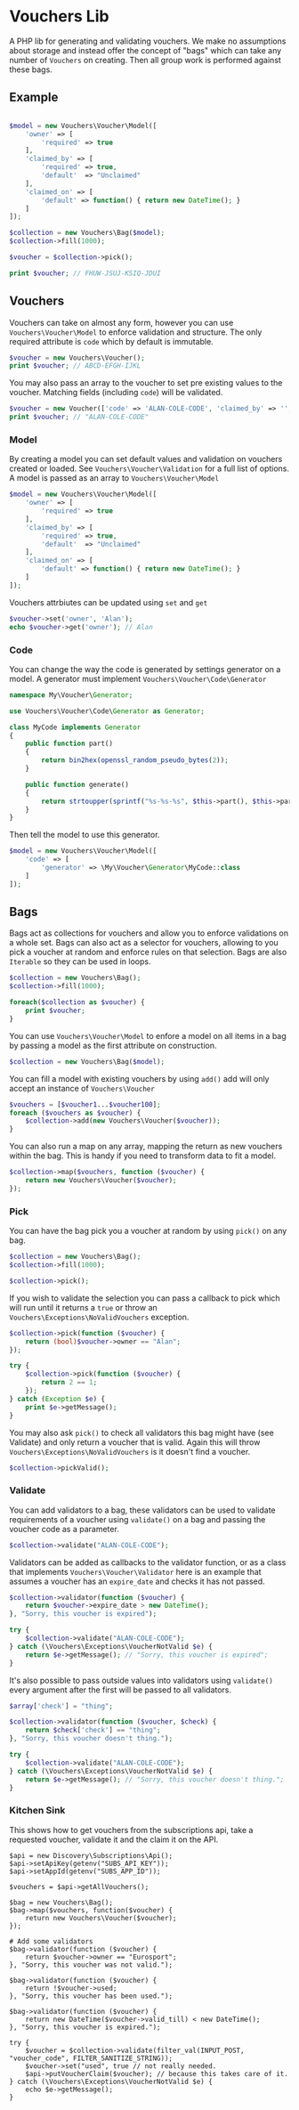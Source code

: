 # Vouchers Lib
A PHP lib for generating and validating vouchers. We make no assumptions about storage and instead offer the concept of "bags" which can take any number of `Vouchers` on creating. Then all group work is performed against these bags.

## Example
```php

$model = new Vouchers\Voucher\Model([
    'owner' => [
        'required' => true
    ],
    'claimed_by' => [
        'required' => true,
        'default'  => "Unclaimed"
    ],
    'claimed_on' => [
        'default' => function() { return new DateTime(); }
    ]
]);

$collection = new Vouchers\Bag($model);
$collection->fill(1000);

$voucher = $collection->pick();

print $voucher; // FHUW-JSUJ-KSIQ-JDUI
```

## Vouchers
Vouchers can take on almost any form, however you can use `Vouchers\Voucher\Model` to enforce validation and structure. The only required attribute is `code` which by default is immutable.

```php
$voucher = new Vouchers\Voucher();
print $voucher; // ABCD-EFGH-IJKL
```

You may also pass an array to the voucher to set pre existing values to the voucher. Matching fields (including `code`) will be validated.

```php
$voucher = new Voucher(['code' => 'ALAN-COLE-CODE', 'claimed_by' => '', 'claimed_on' => '']);
print $voucher; // "ALAN-COLE-CODE"
```

### Model
By creating a model you can set default values and validation on vouchers created or loaded. See `Vouchers\Voucher\Validation` for a full list of options. A model is passed as an array to `Vouchers\Voucher\Model`

```php
$model = new Vouchers\Voucher\Model([
    'owner' => [
        'required' => true
    ],
    'claimed_by' => [
        'required' => true,
        'default'  => "Unclaimed"
    ],
    'claimed_on' => [
        'default' => function() { return new DateTime(); }
    ]
]);
```

Vouchers attrbiutes can be updated using `set` and `get`

```php
$voucher->set('owner', 'Alan');
echo $voucher->get('owner'); // Alan
```

### Code
You can change the way the code is generated by settings generator on a model. A generator must implement `Vouchers\Voucher\Code\Generator`

```php
namespace My\Voucher\Generator;

use Vouchers\Voucher\Code\Generator as Generator;

class MyCode implements Generator
{
    public function part()
    {
        return bin2hex(openssl_random_pseudo_bytes(2));
    }

    public function generate()
    {
        return strtoupper(sprintf("%s-%s-%s", $this->part(), $this->part(), $this->part()));
    }
}

```

Then tell the model to use this generator.

```php
$model = new Vouchers\Voucher\Model([
    'code' => [
        'generator' => \My\Voucher\Generator\MyCode::class
    ]
]);
```

## Bags
Bags act as collections for vouchers and allow you to enforce validations on a whole set. Bags can also act as a selector for vouchers, allowing to you pick a voucher at random and enforce rules on that selection. Bags are also `Iterable` so they can be used in loops.

```php
$collection = new Vouchers\Bag();
$collection->fill(1000);

foreach($collection as $voucher) {
    print $voucher;
}
```

You can use `Vouchers\Voucher\Model` to enfore a model on all items in a bag by passing a model as the first attribute on construction.

```php
$collection = new Vouchers\Bag($model);
```

You can fill a model with existing vouchers by using `add()` add will only accept an instance of `Vouchers\Voucher`

```php
$vouchers = [$voucher1...$voucher100];
foreach ($vouchers as $voucher) {
    $collection->add(new Vouchers\Voucher($voucher));
}
```

You can also run a map on any array, mapping the return as new vouchers within the bag. This is handy if you need to transform data to fit a model.

```php
$collection->map($vouchers, function ($voucher) {
    return new Vouchers\Voucher($voucher);
});
```

### Pick
You can have the bag pick you a voucher at random by using `pick()` on any bag.

```php
$collection = new Vouchers\Bag();
$collection->fill(1000);

$collection->pick();
```

If you wish to validate the selection you can pass a callback to pick which will run until it returns a `true` or throw an `Vouchers\Exceptions\NoValidVouchers` exception.

```php
$collection->pick(function ($voucher) {
    return (bool)$voucher->owner == "Alan";
});
```

```php
try {
    $collection->pick(function ($voucher) {
        return 2 == 1;
    });
} catch (Exception $e) {
    print $e->getMessage();
}
```

You may also ask `pick()` to check all validators this bag might have (see Validate) and only return a voucher that is valid. Again this will throw `Vouchers\Exceptions\NoValidVouchers` is it doesn't find a voucher.

```php
$collection->pickValid();
```

### Validate
You can add validators to a bag, these validators can be used to validate requirements of a voucher using `validate()` on a bag and passing the voucher code as a parameter.

```php
$collection->validate("ALAN-COLE-CODE");
```

Validators can be added as callbacks to the validator function, or as a class that implements `Vouchers\Voucher\Validator` here is an example that assumes a voucher has an `expire_date` and checks it has not passed.

```php
$collection->validator(function ($voucher) {
    return $voucher->expire_date > new DateTime();
}, "Sorry, this voucher is expired");

try {
    $collection->validate("ALAN-COLE-CODE");
} catch (\Vouchers\Exceptions\VoucherNotValid $e) {
    return $e->getMessage(); // "Sorry, this voucher is expired";
}
```

It's also possible to pass outside values into validators using `validate()` every argument after the first will be passed to all validators.

```php
$array['check'] = "thing";

$collection->validator(function ($voucher, $check) {
    return $check['check'] == "thing";
}, "Sorry, this voucher doesn't thing.");

try {
    $collection->validate("ALAN-COLE-CODE");
} catch (\Vouchers\Exceptions\VoucherNotValid $e) {
    return $e->getMessage(); // "Sorry, this voucher doesn't thing.";
}
```

### Kitchen Sink
This shows how to get vouchers from the subscriptions api, take a requested voucher, validate it and the claim it on the API.

```
$api = new Discovery\Subscriptions\Api();
$api->setApiKey(getenv("SUBS_API_KEY"));
$api->setAppId(getenv("SUBS_APP_ID"));

$vouchers = $api->getAllVouchers();

$bag = new Vouchers\Bag();
$bag->map($vouchers, function($voucher) {
    return new Vouchers\Voucher($voucher);
});

# Add some validators
$bag->validator(function ($voucher) {
    return $voucher->owner == "Eurosport";
}, "Sorry, this voucher was not valid.");

$bag->validator(function ($voucher) {
    return !$voucher->used;
}, "Sorry, this voucher has been used.");

$bag->validator(function ($voucher) {
    return new DateTime($voucher->valid_till) < new DateTime();
}, "Sorry, this voucher is expired.");

try {
    $voucher = $collection->validate(filter_val(INPUT_POST, "voucher_code", FILTER_SANITIZE_STRING));
    $voucher->set("used", true // not really needed.
    $api->putVoucherClaim($voucher); // because this takes care of it.
} catch (\Vouchers\Exceptions\VoucherNotValid $e) {
    echo $e->getMessage();
}
```
